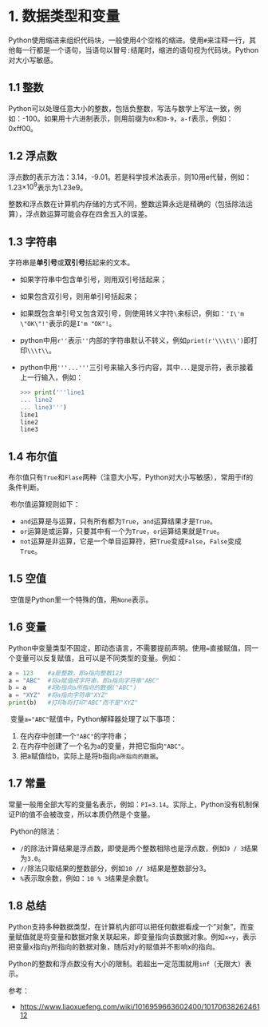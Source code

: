 # 1. 数据类型和变量

​	Python使用缩进来组织代码块，一般使用4个空格的缩进。使用`#`来注释一行，其他每一行都是一个语句，当语句以冒号`:`结尾时，缩进的语句视为代码块。Python对大小写敏感。

## 1.1 整数

​	Python可以处理任意大小的整数，包括负整数，写法与数学上写法一致，例如：-100。如果用十六进制表示，则用前缀为`0x`和`0-9`，`a-f`表示，例如：0xff00。

## 1.2 浮点数

​	浮点数的表示方法：3.14，-9.01。若是科学技术法表示，则10用e代替，例如：1.23$\times10^9$表示为1.23e9。

​	整数和浮点数在计算机内存储的方式不同，整数运算永远是精确的（包括除法运算），浮点数运算可能会存在四舍五入的误差。

## 1.3 字符串

​	字符串是**单引号**或**双引号**括起来的文本。

- 如果字符串中包含单引号，则用双引号括起来；

- 如果包含双引号，则用单引号括起来；

- 如果既包含单引号又包含双引号，则使用转义字符`\`来标识，例如：`'I\'m \"OK\"!'`表示的是`I'm "OK"!`。

- python中用`r''`表示`''`内部的字符串默认不转义，例如`print(r'\\\t\\')`即打印`\\\t\\`。

- python中用`'''...'''`三引号来输入多行内容，其中`...`是提示符，表示接着上一行输入，例如：

  ```python
  >>> print('''line1
  ... line2
  ... line3''')
  line1
  line2
  line3
  ```

## 1.4 布尔值

​	布尔值只有`True`和`Flase`两种（注意大小写，Python对大小写敏感），常用于if的条件判断。

​	布尔值运算规则如下：

- `and`运算是与运算，只有所有都为`True`，`and`运算结果才是`True`。
- `or`运算是或运算，只要其中有一个为`True`，`or`运算结果就是`True`。
- `not`运算是非运算，它是一个单目运算符，把`True`变成`False`，`False`变成`True`。


## 1.5 空值

​	空值是Python里一个特殊的值，用`None`表示。

## 1.6 变量

​	Python中变量类型不固定，即动态语言，不需要提前声明。使用`=`直接赋值，同一个变量可以反复赋值，且可以是不同类型的变量。例如：

```python
a = 123    #a是整数，即a指向整数123
a = "ABC"  #将a赋值成字符串，即a指向字符串"ABC"
b = a      #将b指向a所指向的数据("ABC")
a = "XYZ"  #将a指向字符串"XYZ"
print(b)   #打印b将打印"ABC"而不是"XYZ"
```

​	变量`a="ABC"`赋值中，Python解释器处理了以下事项：

1. 在内存中创建一个`"ABC"`的字符串；
2. 在内存中创建了一个名为`a`的变量，并把它指向`"ABC"`。
3. 把a赋值给b，实际上是将b指向`a所指向的数据`。

## 1.7 常量

​	常量一般用全部大写的变量名表示，例如：`PI=3.14`。实际上，Python没有机制保证PI的值不会被改变，所以本质仍然是个变量。		

​	Python的除法：

- `/`的除法计算结果是浮点数，即使是两个整数相除也是浮点数，例如`9 / 3`结果为`3.0`。
- `//`除法只取结果的整数部分，例如`10 // 3`结果是整数部分3。
- `%`表示取余数，例如：`10 % 3`结果是余数1。

## 1.8 总结

​	Python支持多种数据类型，在计算机内部可以把任何数据看成一个”对象”，而变量赋值就是将变量和数据对象关联起来，即变量指向该数据对象。例如`x=y`，表示把变量x指向y所指向的数据对象，随后对y的赋值并不影响x的指向。

​	Python的整数和浮点数没有大小的限制。若超出一定范围就用`inf`（无限大）表示。


参考：

-  https://www.liaoxuefeng.com/wiki/1016959663602400/1017063826246112